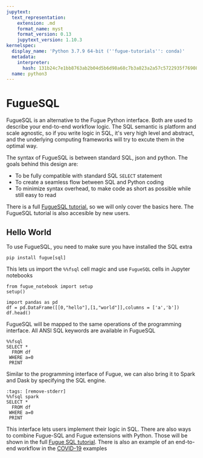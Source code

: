 ```yaml
---
jupytext:
  text_representation:
    extension: .md
    format_name: myst
    format_version: 0.13
    jupytext_version: 1.10.3
kernelspec:
  display_name: 'Python 3.7.9 64-bit (''fugue-tutorials'': conda)'
  metadata:
    interpreter:
      hash: 131b24c7e1bb8763ab2b04d5b6d98a68c7b3a823a2a57c5722935f7690890f70
  name: python3
---
```


# FugueSQL

FugueSQL is an alternative to the Fugue Python interface. Both are used to describe your end-to-end workflow logic. The SQL semantic is platform and scale agnostic, so if you write logic in SQL, it's very high level and abstract, and the underlying computing frameworks will try to excute them in the optimal way.

The syntax of FugueSQL is between standard SQL, json and python. The goals behind this design are:

* To be fully compatible with standard SQL `SELECT` statement
* To create a seamless flow between SQL and Python coding
* To minimize syntax overhead, to make code as short as possible while still easy to read

There is a full [FugueSQL tutorial.](../fugue_sql/index.ipynb) so we will only cover the basics here. The FugueSQL tutorial is also accesible by new users.

## Hello World

To use FugueSQL, you need to make sure you have installed the SQL extra
```
pip install fugue[sql]
```

This lets us import the `%%fsql` cell magic and use `FugueSQL` cells in Jupyter notebooks

```{code-cell} ipython3
from fugue_notebook import setup
setup()
```

```{code-cell} ipython3
import pandas as pd
df = pd.DataFrame([[0,"hello"],[1,"world"]],columns = ['a','b'])
df.head()
```

FugueSQL will be mapped to the same operations of the programming interface. All ANSI SQL keywords are available in FugueSQL

```{code-cell} ipython3
%%fsql
SELECT * 
  FROM df
 WHERE a=0 
 PRINT
```

Similar to the programming interface of Fugue, we can also bring it to Spark and Dask by specifying the SQL engine.

```{code-cell} ipython3
:tags: [remove-stderr]
%%fsql spark
SELECT * 
  FROM df
 WHERE a=0 
 PRINT
```

This interface lets users implement their logic in SQL. There are also ways to combine Fugue-SQL and Fugue extensions with Python. Those will be shown in the full [Fugue SQL tutorial](../fugue_sql/index.ipynb). There is also an example of an end-to-end workflow in the [COVID-19](../examples/example_covid19.ipynb) examples
